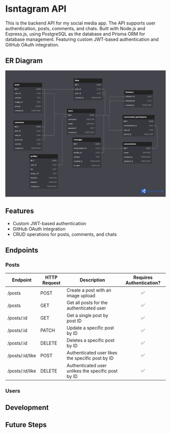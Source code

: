 # Isntagram API

This is the backend API for my social media app. The API supports user authentication, posts, comments, and chats. Built with Node.js and Express.js, using PostgreSQL as the database and Prisma ORM for database management. Featuring custom JWT-based authentication and GitHub OAuth integration.

## ER Diagram

![Project Architecture](assets/er_diagram.png)

## Features

- Custom JWT-based authentication
- GitHub OAuth integration
- CRUD operations for posts, comments, and chats

## Endpoints

### Posts

| Endpoint        | HTTP Request | Description                                        | Requires Authentication? |
| --------------- | ------------ | -------------------------------------------------- | :----------------------: |
| /posts          | POST         | Create a post with an image upload                 |            ✅            |
| /posts          | GET          | Get all posts for the authenticated user           |            ✅            |
| /posts/:id      | GET          | Get a single post by post ID                       |            ✅            |
| /posts/:id      | PATCH        | Update a specific post by ID                       |            ✅            |
| /posts/:id      | DELETE       | Deletes a specific post by ID                      |            ✅            |
| /posts/:id/like | POST         | Authenticated user likes the specific post by ID   |            ✅            |
| /posts/:id/like | DELETE       | Authenticated user unlikes the specific post by ID |            ✅            |

### Users



## Development

## Future Steps
